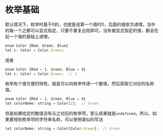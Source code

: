 # 枚举基础

默认情况下，枚举时基于0的，也就是说第一个值时0，后面的值依次递增。当中的每一个之都可以显式指定，只要不重复出现即可，没有被显式指定的值，都会在前一个值的基础上递增。

```typescript
enum Color {Red, Green, Blue}
let c: Color = Color.Green;
```

或者

```typescript
enum Color {Red = 1, Green, Blue = 4}
let c: Color = Color.Green;  // 2
```

枚举有个很方便的特性，就是可以向枚举传递一个数值，然后获取它对应的名称值。

```typescript
enum Color {Red = 1, Green, Blue = 4}
let colorName: string = Color[2];  // Green
```
但是如果给定的数值没有与之对应的枚举项，那么结果就是`undefined`。所以，如果要得到枚举项的字符串名称，可以使用类似的写法

```typescript
let colorName: string = Color[Color.Green];  // Green
```

